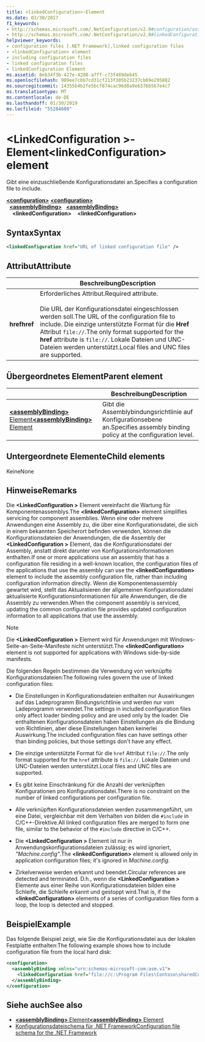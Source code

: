 ```yaml
---
title: <linkedConfiguration>-Element
ms.date: 03/30/2017
f1_keywords:
- http://schemas.microsoft.com/.NetConfiguration/v2.0#configuration/assemblyBinding/linkedConfiguration
- http://schemas.microsoft.com/.NetConfiguration/v2.0#linkedConfiguration
helpviewer_keywords:
- configuration files [.NET Framework],linked configuration files
- <linkedConfiguration> element
- including configuration files
- linked configuration files
- linkedConfiguration Element
ms.assetid: 8eb34f3b-427e-4288-a7ff-c73f489deb45
ms.openlocfilehash: 909ee7cbb7cd31cf213f305b23237cb69e295882
ms.sourcegitcommit: 14355b4b2fe5bcf874cac96d0a9e6376b567e4c7
ms.translationtype: MT
ms.contentlocale: de-DE
ms.lasthandoff: 01/30/2019
ms.locfileid: "55284608"
---
```

# <a name="linkedconfiguration-element"></a><span data-ttu-id="fcee6-102">\<LinkedConfiguration >-Element</span><span class="sxs-lookup"><span data-stu-id="fcee6-102">\<linkedConfiguration> element</span></span>

<span data-ttu-id="fcee6-103">Gibt eine einzuschließende Konfigurationsdatei an.</span><span class="sxs-lookup"><span data-stu-id="fcee6-103">Specifies a configuration file to include.</span></span>

<span data-ttu-id="fcee6-104">[**\<configuration>**](~/docs/framework/configure-apps/file-schema/configuration-element.md) </span><span class="sxs-lookup"><span data-stu-id="fcee6-104">[**\<configuration>**](~/docs/framework/configure-apps/file-schema/configuration-element.md) </span></span>  
<span data-ttu-id="fcee6-105">&nbsp;&nbsp;[**\<assemblyBinding>**](~/docs/framework/configure-apps/file-schema/assemblybinding-element-for-configuration.md) </span><span class="sxs-lookup"><span data-stu-id="fcee6-105">&nbsp;&nbsp;[**\<assemblyBinding>**](~/docs/framework/configure-apps/file-schema/assemblybinding-element-for-configuration.md) </span></span>  
<span data-ttu-id="fcee6-106">&nbsp;&nbsp;&nbsp;&nbsp;**\<linkedConfiguration>**</span><span class="sxs-lookup"><span data-stu-id="fcee6-106">&nbsp;&nbsp;&nbsp;&nbsp;**\<linkedConfiguration>**</span></span>

## <a name="syntax"></a><span data-ttu-id="fcee6-107">Syntax</span><span class="sxs-lookup"><span data-stu-id="fcee6-107">Syntax</span></span>

```xml
<linkedConfiguration href="URL of linked configuration file" />
```

## <a name="attribute"></a><span data-ttu-id="fcee6-108">Attribut</span><span class="sxs-lookup"><span data-stu-id="fcee6-108">Attribute</span></span>

|           | <span data-ttu-id="fcee6-109">Beschreibung</span><span class="sxs-lookup"><span data-stu-id="fcee6-109">Description</span></span> |
| --------- | ----------- |
| <span data-ttu-id="fcee6-110">**href**</span><span class="sxs-lookup"><span data-stu-id="fcee6-110">**href**</span></span>  | <span data-ttu-id="fcee6-111">Erforderliches Attribut.</span><span class="sxs-lookup"><span data-stu-id="fcee6-111">Required attribute.</span></span><br><br><span data-ttu-id="fcee6-112">Die URL der Konfigurationsdatei eingeschlossen werden soll.</span><span class="sxs-lookup"><span data-stu-id="fcee6-112">The URL of the configuration file to include.</span></span> <span data-ttu-id="fcee6-113">Die einzige unterstützte Format für die **Href** Attribut `file://`.</span><span class="sxs-lookup"><span data-stu-id="fcee6-113">The only format supported for the **href** attribute is `file://`.</span></span> <span data-ttu-id="fcee6-114">Lokale Dateien und UNC-Dateien werden unterstützt.</span><span class="sxs-lookup"><span data-stu-id="fcee6-114">Local files and UNC files are supported.</span></span> |

## <a name="parent-element"></a><span data-ttu-id="fcee6-115">Übergeordnetes Element</span><span class="sxs-lookup"><span data-stu-id="fcee6-115">Parent element</span></span>

|     | <span data-ttu-id="fcee6-116">Beschreibung</span><span class="sxs-lookup"><span data-stu-id="fcee6-116">Description</span></span> |
| --- | ----------- |
| [<span data-ttu-id="fcee6-117">**\<assemblyBinding>** Element</span><span class="sxs-lookup"><span data-stu-id="fcee6-117">**\<assemblyBinding>** Element</span></span>](~/docs/framework/configure-apps/file-schema/assemblybinding-element-for-configuration.md) | <span data-ttu-id="fcee6-118">Gibt die Assemblybindungsrichtlinie auf Konfigurationsebene an.</span><span class="sxs-lookup"><span data-stu-id="fcee6-118">Specifies assembly binding policy at the configuration level.</span></span> |

## <a name="child-elements"></a><span data-ttu-id="fcee6-119">Untergeordnete Elemente</span><span class="sxs-lookup"><span data-stu-id="fcee6-119">Child elements</span></span>

<span data-ttu-id="fcee6-120">Keine</span><span class="sxs-lookup"><span data-stu-id="fcee6-120">None</span></span>

## <a name="remarks"></a><span data-ttu-id="fcee6-121">Hinweise</span><span class="sxs-lookup"><span data-stu-id="fcee6-121">Remarks</span></span>

<span data-ttu-id="fcee6-122">Die  **\<LinkedConfiguration >** Element vereinfacht die Wartung für Komponentenassemblys.</span><span class="sxs-lookup"><span data-stu-id="fcee6-122">The **\<linkedConfiguration>** element simplifies servicing for component assemblies.</span></span> <span data-ttu-id="fcee6-123">Wenn eine oder mehrere Anwendungen eine Assembly zu, die über eine Konfigurationsdatei, die sich in einem bekannten Speicherort befinden verwenden, können die Konfigurationsdateien der Anwendungen, die die Assembly der  **\<LinkedConfiguration >** Element, das die Konfigurationsdatei der Assembly, anstatt direkt darunter von Konfigurationsinformationen enthalten.</span><span class="sxs-lookup"><span data-stu-id="fcee6-123">If one or more applications use an assembly that has a configuration file residing in a well-known location, the configuration files of the applications that use the assembly can use the **\<linkedConfiguration>** element to include the assembly configuration file, rather than including configuration information directly.</span></span> <span data-ttu-id="fcee6-124">Wenn die Komponentenassembly gewartet wird, stellt das Aktualisieren der allgemeinen Konfigurationsdatei aktualisierte Konfigurationsinformationen für alle Anwendungen, die die Assembly zu verwenden.</span><span class="sxs-lookup"><span data-stu-id="fcee6-124">When the component assembly is serviced, updating the common configuration file provides updated configuration information to all applications that use the assembly.</span></span>

> [!NOTE]
> <span data-ttu-id="fcee6-125">Die  **\<LinkedConfiguration >** Element wird für Anwendungen mit Windows-Seite-an-Seite-Manifeste nicht unterstützt.</span><span class="sxs-lookup"><span data-stu-id="fcee6-125">The **\<linkedConfiguration>** element is not supported for applications with Windows side-by-side manifests.</span></span>

<span data-ttu-id="fcee6-126">Die folgenden Regeln bestimmen die Verwendung von verknüpfte Konfigurationsdateien:</span><span class="sxs-lookup"><span data-stu-id="fcee6-126">The following rules govern the use of linked configuration files:</span></span>

- <span data-ttu-id="fcee6-127">Die Einstellungen in Konfigurationsdateien enthalten nur Auswirkungen auf das Ladeprogramm Bindungsrichtlinie und werden nur vom Ladeprogramm verwendet.</span><span class="sxs-lookup"><span data-stu-id="fcee6-127">The settings in included configuration files only affect loader binding policy and are used only by the loader.</span></span> <span data-ttu-id="fcee6-128">Die enthaltenen Konfigurationsdateien haben Einstellungen als die Bindung von Richtlinien, aber diese Einstellungen haben keinerlei Auswirkung.</span><span class="sxs-lookup"><span data-stu-id="fcee6-128">The included configuration files can have settings other than binding policies, but those settings don't have any effect.</span></span>

- <span data-ttu-id="fcee6-129">Die einzige unterstützte Format für die `href` Attribut `file://`.</span><span class="sxs-lookup"><span data-stu-id="fcee6-129">The only format supported for the `href` attribute is `file://`.</span></span> <span data-ttu-id="fcee6-130">Lokale Dateien und UNC-Dateien werden unterstützt.</span><span class="sxs-lookup"><span data-stu-id="fcee6-130">Local files and UNC files are supported.</span></span>

- <span data-ttu-id="fcee6-131">Es gibt keine Einschränkung für die Anzahl der verknüpften Konfigurationen pro Konfigurationsdatei.</span><span class="sxs-lookup"><span data-stu-id="fcee6-131">There is no constraint on the number of linked configurations per configuration file.</span></span>

- <span data-ttu-id="fcee6-132">Alle verknüpften Konfigurationsdateien werden zusammengeführt, um eine Datei, vergleichbar mit dem Verhalten von bilden die `#include` in C/C++-Direktive.</span><span class="sxs-lookup"><span data-stu-id="fcee6-132">All linked configuration files are merged to form one file, similar to the behavior of the `#include` directive in C/C++.</span></span>

- <span data-ttu-id="fcee6-133">Die  **\<LinkedConfiguration >** Element ist nur in Anwendungskonfigurationsdateien zulässig; es wird ignoriert, *"Machine.config"*.</span><span class="sxs-lookup"><span data-stu-id="fcee6-133">The **\<linkedConfiguration>** element is allowed only in application configuration files; it's ignored in *Machine.config*.</span></span>

- <span data-ttu-id="fcee6-134">Zirkelverweise werden erkannt und beendet.</span><span class="sxs-lookup"><span data-stu-id="fcee6-134">Circular references are detected and terminated.</span></span> <span data-ttu-id="fcee6-135">D.h., wenn die  **\<LinkedConfiguration >** Elemente aus einer Reihe von Konfigurationsdateien bilden eine Schleife, die Schleife erkannt und gestoppt wird.</span><span class="sxs-lookup"><span data-stu-id="fcee6-135">That is, if the **\<linkedConfiguration>** elements of a series of configuration files form a loop, the loop is detected and stopped.</span></span>

## <a name="example"></a><span data-ttu-id="fcee6-136">Beispiel</span><span class="sxs-lookup"><span data-stu-id="fcee6-136">Example</span></span>

<span data-ttu-id="fcee6-137">Das folgende Beispiel zeigt, wie Sie die Konfigurationsdatei aus der lokalen Festplatte enthalten:</span><span class="sxs-lookup"><span data-stu-id="fcee6-137">The following example shows how to include configuration file from the local hard disk:</span></span>

```xml
<configuration>
  <assemblyBinding xmlns="urn:schemas-microsoft-com:asm.v1">
    <linkedConfiguration href="file://c:\Program Files\Contoso\sharedConfig.xml"/>
  </assemblyBinding>
</configuration>
```

## <a name="see-also"></a><span data-ttu-id="fcee6-138">Siehe auch</span><span class="sxs-lookup"><span data-stu-id="fcee6-138">See also</span></span>

- [<span data-ttu-id="fcee6-139">**\<assemblyBinding>** Element</span><span class="sxs-lookup"><span data-stu-id="fcee6-139">**\<assemblyBinding>** Element</span></span>](~/docs/framework/configure-apps/file-schema/assemblybinding-element-for-configuration.md)
- [<span data-ttu-id="fcee6-140">Konfigurationsdateischema für .NET Framework</span><span class="sxs-lookup"><span data-stu-id="fcee6-140">Configuration file schema for the .NET Framework</span></span>](~/docs/framework/configure-apps/file-schema/index.md)

